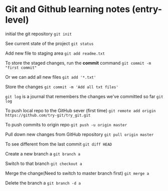 # Git and Github learning notes (entry-level)

initial the git repository
`git init`

See current state of the project
`git status`

Add new file to staging area
`git add readme.txt`

To store the staged changes, run the **commit** command
`git commit -m "first commit"`

Or we can add all new files
`git add '*.txt'`

Store the changes
`git commit -m 'Add all txt files'`

`git log` is a journal that remembers the changes we've committed so far
`git log`

To push local repo to the GitHub sever (first time)
`git remote add origin https://github.com/try-git/try_git.git`

To push commits to origin repo
`git push -u origin master`

Pull down new changes from GitHub repository
`git pull origin master`

To see different from the last commit
`git diff HEAD`

Create a new branch a
`git branch a`

Switch to that branch
`git checkout a`

Merge the change(Need to switch to master branch first)
`git merge a`

Delete the branch a
`git branch -d a`
 

